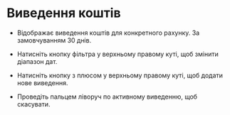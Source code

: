 # **Виведення коштів**

- Відображає виведення коштів для конкретного рахунку. За замовчуванням 30 днів.

- Натисніть кнопку фільтра у верхньому правому куті, щоб змінити діапазон дат.

- Натисніть кнопку з плюсом у верхньому правому куті, щоб додати нове виведення.

- Проведіть пальцем ліворуч по активному виведенню, щоб скасувати.